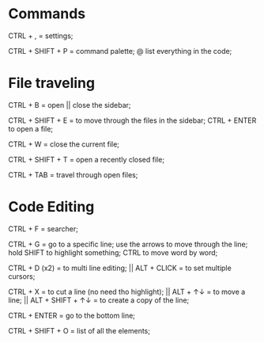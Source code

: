 # Commands

CTRL + , = settings;

CTRL + SHIFT + P = command palette;
                   @ list everything in the code;

# File traveling

CTRL + B = open || close the sidebar;

CTRL + SHIFT + E = to move through the files in the sidebar;
                   CTRL + ENTER to open a file;

CTRL + W = close the current file;

CTRL + SHIFT + T = open a recently closed file;

CTRL + TAB = travel through open files;

# Code Editing

CTRL + F = searcher;

CTRL + G = go to a specific line;
           use the arrows to move through the line;
           hold SHIFT to highlight something;
           CTRL to move word by word;

CTRL + D (x2) = to multi line editing; || ALT + CLICK = to set multiple cursors;

CTRL + X = to cut a line (no need tho highlight); || ALT + ↑↓ = to move a line; || ALT + SHIFT + ↑↓ = to create a copy of the line;

CTRL + ENTER = go to the bottom line;

CTRL + SHIFT + O = list of all the elements;


